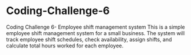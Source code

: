 # Coding-Challenge-6
Coding Challenge 6- Employee shift management system
This is a simple employee shift management system for a small business. The system will track employee shift schedules, check availability, assign shifts, and calculate total hours worked for each employee.
